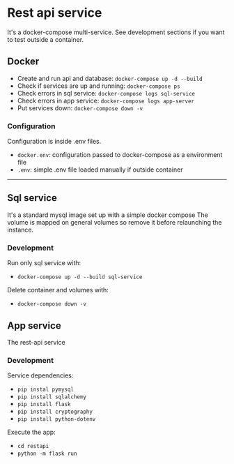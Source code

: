 # Rest api service
It's a docker-compose multi-service.
See development sections if you want to test outside a container.
## Docker
- Create and run api and database: `docker-compose up -d --build`
- Check if services are up and running: `docker-compose ps`
- Check errors in sql service: `docker-compose logs sql-service`
- Check errors in app service: `docker-compose logs app-server`
- Put services down: `docker-compose down -v`

### Configuration
Configuration is inside .env files. 
- `docker.env`: configuration passed to docker-compose as a environment file
- `.env`: simple .env file loaded manually if outside container

---
## Sql service
It's a standard mysql image set up with a simple docker compose
The volume is mapped on general volumes so remove it before relaunching the instance.

### Development
Run only sql service with:
- `docker-compose up -d --build sql-service`

Delete container and volumes with:
- `docker-compose down -v`
## App service
The rest-api service

### Development
Service dependencies:
- `pip instal pymysql`
- `pip install sqlalchemy`
- `pip install flask`
- `pip install cryptography`
- `pip install python-dotenv`

Execute the app:
- `cd restapi`
- `python -m flask run`